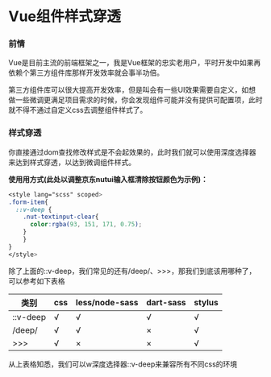 # Vue组件样式穿透

### **前情**

Vue是目前主流的前端框架之一，我是Vue框架的忠实老用户，平时开发中如果再依赖个第三方组件库那样开发效率就会事半功倍。

第三方组件库可以很大提高开发效率，但是叫会有一些UI效果需要自定义，如想做一些微调更满足项目需求的时候，你会发现组件可能并没有提供可配置项，此时就不得不通过自定义css去调整组件样式了。

### 样式穿透

你直接通过dom查找修改样式是不会起效果的，此时我们就可以使用深度选择器来达到样式穿透，以达到微调组件样式。

**使用用方式(此处以调整京东nutui输入框清除按钮颜色为示例)：**

```css
<style lang="scss" scoped>
.form-item{
  ::v-deep {
    .nut-textinput-clear{
      color:rgba(93, 151, 171, 0.75);
    }
	}
}
</style>
```

除了上面的::v-deep，我们常见的还有/deep/、>>>，那我们到底该用哪种了，可以参考如下表格

| 类别 | css | less/node-sass | dart-sass | stylus |
| --- | --- | --- | --- | --- |
| ::v-deep | √ | √ | √ | √ |
| /deep/ | √ | √ | × | √ |
| >>> | √ | × | × | √ |

从上表格知悉，我们可以w深度选择器::v-deep来兼容所有不同css的环境